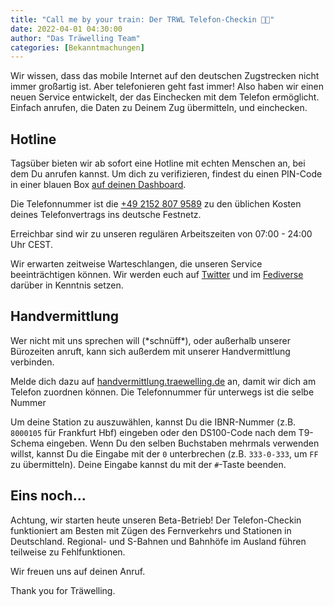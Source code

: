 ```yaml
---
title: "Call me by your train: Der TRWL Telefon-Checkin 📱🚆"
date: 2022-04-01 04:30:00
author: "Das Träwelling Team"
categories: [Bekanntmachungen]
---
```


Wir wissen, dass das mobile Internet auf den deutschen Zugstrecken nicht immer großartig ist. Aber telefonieren geht fast immer! Also haben wir einen neuen Service entwickelt, der das Einchecken mit dem Telefon ermöglicht. Einfach anrufen, die Daten zu Deinem Zug übermitteln, und einchecken.


## Hotline
Tagsüber bieten wir ab sofort eine Hotline mit echten Menschen an, bei dem Du anrufen kannst.
Um dich zu verifizieren, findest du einen PIN-Code in einer blauen Box [auf deinen Dashboard](https://traewelling.de/settings).

Die Telefonnummer ist die [+49 2152 807 9589](tel:+4921528079589) zu den üblichen Kosten deines Telefonvertrags ins deutsche Festnetz.

Erreichbar sind wir zu unseren regulären Arbeitszeiten von 07:00 - 24:00 Uhr CEST.

Wir erwarten zeitweise Warteschlangen, die unseren Service beeinträchtigen können. Wir werden euch auf [Twitter](https://twitter.com/traewelling) und im [Fediverse](https://chaos.social/@traewelling) darüber in Kenntnis setzen.

## Handvermittlung

Wer nicht mit uns sprechen will (\*schnüff\*), oder außerhalb unserer Bürozeiten anruft, kann sich außerdem mit unserer Handvermittlung verbinden.

Melde dich dazu auf [handvermittlung.traewelling.de](https://handvermittlung.traewelling.de/) an, damit wir dich am Telefon zuordnen können. Die Telefonnummer für unterwegs ist die selbe Nummer

Um deine Station zu auszuwählen, kannst Du die IBNR-Nummer (z.B. `8000105` für Frankfurt Hbf) eingeben oder den DS100-Code nach dem T9-Schema eingeben. Wenn Du den selben Buchstaben mehrmals verwenden willst, kannst Du die Eingabe mit der `0` unterbrechen (z.B. `333-0-333`, um `FF` zu übermitteln). Deine Eingabe kannst du mit der `#`-Taste beenden.

## Eins noch...

Achtung, wir starten heute unseren Beta-Betrieb! Der Telefon-Checkin funktioniert am Besten mit Zügen des Fernverkehrs und Stationen in Deutschland. Regional- und S-Bahnen und Bahnhöfe im Ausland führen teilweise zu Fehlfunktionen.

Wir freuen uns auf deinen Anruf. 

Thank you for Träwelling.
